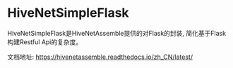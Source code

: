 # HiveNetSimpleFlask

HiveNetSimpleFlask是HiveNetAssemble提供的对Flask的封装, 简化基于Flask构建Restful Api的复杂度。

文档地址: https://hivenetassemble.readthedocs.io/zh_CN/latest/
